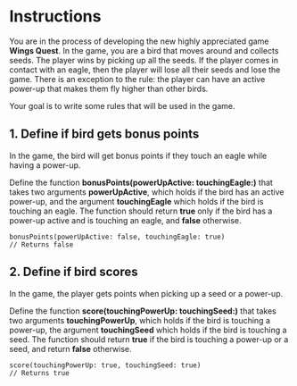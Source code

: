 # Instructions

You are in the process of developing the new highly appreciated game **Wings Quest**. In the game, you are a bird that moves around and collects seeds. The player wins by picking up all the seeds. If the player comes in contact with an eagle, then the player will lose all their seeds and lose the game. There is an exception to the rule: the player can have an active power-up that makes them fly higher than other birds.

Your goal is to write some rules that will be used in the game.

## 1. Define if bird gets bonus points

In the game, the bird will get bonus points if they touch an eagle while having a power-up.

Define the function **bonusPoints(powerUpActive: touchingEagle:)** that takes two arguments **powerUpActive**, which holds if the bird has an active power-up, and the argument **touchingEagle** which holds if the bird is touching an eagle. The function should return **true** only if the bird has a power-up active and is touching an eagle, and **false** otherwise.

    bonusPoints(powerUpActive: false, touchingEagle: true)
    // Returns false

## 2. Define if bird scores

In the game, the player gets points when picking up a seed or a power-up.

Define the function **score(touchingPowerUp: touchingSeed:)** that takes two arguments **touchingPowerUp**, which holds if the bird is touching a power-up, the argument **touchingSeed** which holds if the bird is touching a seed. The function should return **true** if the bird is touching a power-up or a seed, and return **false** otherwise.

    score(touchingPowerUp: true, touchingSeed: true)
    // Returns true

